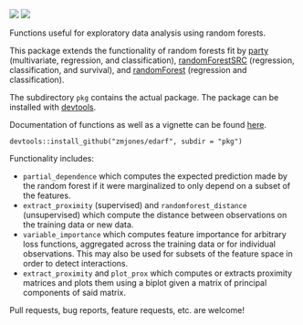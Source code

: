 ![](https://travis-ci.org/zmjones/edarf.svg) ![](http://www.r-pkg.org/badges/version/edarf)

Functions useful for exploratory data analysis using random forests.

This package extends the functionality of random forests fit by [party](http://cran.r-project.org/web/packages/party/index.html) (multivariate, regression, and classification), [randomForestSRC](http://cran.r-project.org/web/packages/randomForestSRC/index.html) (regression, classification, and survival), and [randomForest](http://cran.r-project.org/web/packages/randomForest/index.html) (regression and classification).

The subdirectory `pkg` contains the actual package. The package can be installed with [devtools](https://cran.r-project.org/web/packages/devtools/index.html).

Documentation of functions as well as a vignette can be found [here](http://zmjones.github.io/edarf/).

```{r}
devtools::install_github("zmjones/edarf", subdir = "pkg")
```

Functionality includes:

 - `partial_dependence` which computes the expected prediction made by the random forest if it were marginalized to only depend on a subset of the features.
 - `extract_proximity` (supervised) and `randomforest_distance` (unsupervised) which compute the distance between observations on the training data or new data.
 - `variable_importance` which computes feature importance for arbitrary loss functions, aggregated across the training data or for individual observations. This may also be used for subsets of the feature space in order to detect interactions.
 - `extract_proximity` and `plot_prox` which computes or extracts proximity matrices and plots them using a biplot given a matrix of principal components of said matrix.

Pull requests, bug reports, feature requests, etc. are welcome!
